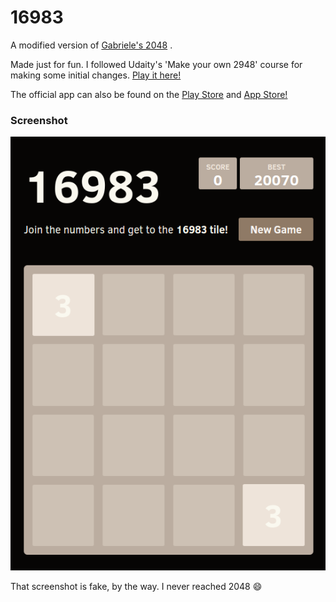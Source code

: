 # 16983
A modified version of [Gabriele's 2048](https://gabrielecirulli.github.io/2048/) . 

Made just for fun. I followed Udaity's 'Make your own 2948' course for making some initial changes. [Play it here!](http://reyha.github.io/2048/)

The official app can also be found on the [Play Store](https://play.google.com/store/apps/details?id=com.gabrielecirulli.app2048) and [App Store!](https://itunes.apple.com/us/app/2048-by-gabriele-cirulli/id868076805)

### Screenshot

<p align="center">
  <img src="/images/img1.png" alt="Screenshot"/>
</p>

That screenshot is fake, by the way. I never reached 2048 :smile:

